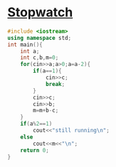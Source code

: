 # [Stopwatch](https://open.kattis.com/problems/stopwatch)
```cpp
#include <iostream>
using namespace std;
int main(){
	int a;
	int c,b,m=0;
	for(cin>>a;a>0;a=a-2){
		if(a==1){
			cin>>c;
			break;
		}
		cin>>c;
		cin>>b;
		m=m+b-c;
	}
	if(a%2==1)
		cout<<"still running\n";
	else
		cout<<m<<"\n";
	return 0;
}
```

